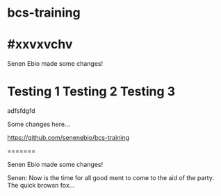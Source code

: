 # bcs-training

#xxvxvchv
=======
Senen Ebio made some changes!

Testing 1
Testing 2 
Testing 3
=======

adfsfdgfd


Some changes here...







https://github.com/senenebio/bcs-training

=======

Senen Ebio made some changes!


Senen: Now is the time for all good ment to come to the aid of the party.
The quick browsn fox...

